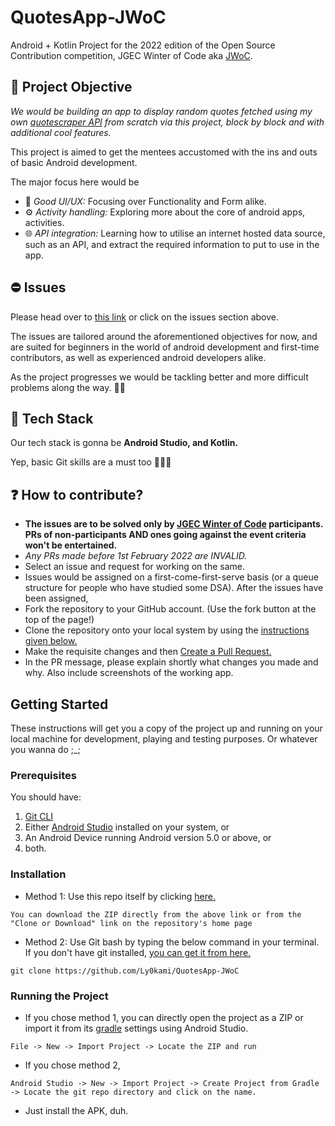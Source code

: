 # QuotesApp-JWoC
Android + Kotlin Project for the 2022 edition of the Open Source Contribution competition, JGEC Winter of Code aka [JWoC](http://jwoc.tech).<br>

## 🎯 **Project Objective**
*We would be building an app to display random quotes fetched using my own [quotescraper API](https://github.com/Ly0kami/quotescraper) from scratch via this project, block by block and with additional cool features.*

This project is aimed to get the mentees accustomed with the ins and outs of basic Android development.

The major focus here would be
- 📱 *Good UI/UX:* Focusing over Functionality and Form alike.
- ⚙️ *Activity handling:* Exploring more about the core of android apps, activities.
- 🌐 *API integration:* Learning how to utilise an internet hosted data source, such as an API, and extract the required information to put to use in the app.

## ⛔ **Issues**
Please head over to [this link](https://github.com/Ly0kami/QuotesApp-JWoC/issues) or click on the issues section above.

The issues are tailored around the aforementioned objectives for now, and are suited for beginners in the world of android development and first-time contributors, as well as experienced android developers alike.

As the project progresses we would be tackling better and more difficult problems along the way. 💪🏿

## 👾 **Tech Stack**
Our tech stack is gonna be **Android Studio, and Kotlin.**

Yep, basic Git skills are a must too 🤷🏿‍♂️


## ❓ **How to contribute?**
- **The issues are to be solved only by [JGEC Winter of Code](http://jwoc.tech) participants. PRs of non-participants AND ones going against the event criteria won't be entertained.**
- *Any PRs made before 1st February 2022 are INVALID.*
- Select an issue and request for working on the same.
- Issues would be assigned on a first-come-first-serve basis (or a queue structure for people who have studied some DSA). After the issues have been assigned,
- Fork the repository to your GitHub account. (Use the fork button at the top of the page!)
- Clone the repository onto your local system by using the [instructions given below.](#installation)
- Make the requisite changes and then [Create a Pull Request.](https://docs.github.com/en/pull-requests/collaborating-with-pull-requests/proposing-changes-to-your-work-with-pull-requests/about-pull-requests)
- In the PR message, please explain shortly what changes you made and why. Also include screenshots of the working app.

## Getting Started
These instructions will get you a copy of the project up and running on your local machine for development, playing and testing purposes. Or whatever you wanna do ;_;

### Prerequisites
You should have:<br>
1. [Git CLI](https://git-scm.com/downloads)
2. Either [Android Studio](https://developer.android.com/studio?hl=en) installed on your system, or
3. An Android Device running Android version 5.0 or above, or
4. both.

### Installation
* Method 1: Use this repo itself by clicking [here.](https://github.com/Ly0kami/QuotesApp-JWoC/archive/master.zip)

```
You can download the ZIP directly from the above link or from the "Clone or Download" link on the repository's home page
```
* Method 2: Use Git bash by typing the below command in your terminal. If you don't have git installed, [you can get it from here.](https://git-scm.com/downloads)
```
git clone https://github.com/Ly0kami/QuotesApp-JWoC
```

### Running the Project

* If you chose method 1, you can directly open the project as a ZIP or import it from its [gradle](https://gradle.org/) settings using Android Studio.
```
File -> New -> Import Project -> Locate the ZIP and run
```
* If you chose method 2,
```
Android Studio -> New -> Import Project -> Create Project from Gradle -> Locate the git repo directory and click on the name.
```
* Just install the APK, duh.


